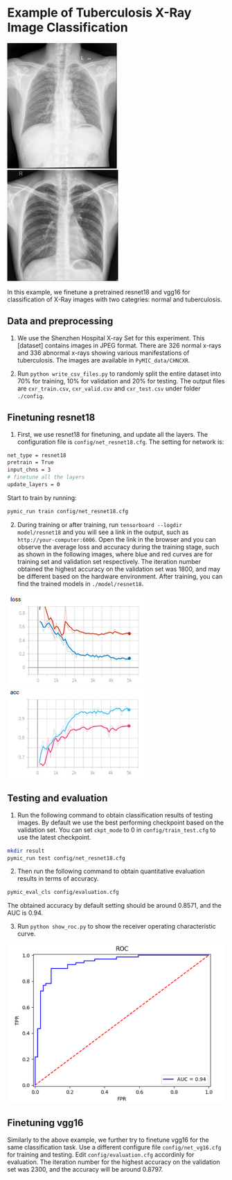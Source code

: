 # Example of Tuberculosis X-Ray Image Classification

![normal_example](./picture/CHNCXR_0053_0.png)
![tuberc_example](./picture/CHNCXR_0327_1.png)

In this example, we finetune a pretrained resnet18 and vgg16 for classification of X-Ray images with two categries: normal and tuberculosis. 

## Data and preprocessing
1. We use the Shenzhen Hospital X-ray Set for this experiment. This [dataset] contains images in JPEG format. There are 326 normal x-rays and 336 abnormal x-rays showing various manifestations of tuberculosis. The images are available in `PyMIC_data/CHNCXR`.

[data_link]:https://lhncbc.nlm.nih.gov/publication/pub9931

2. Run `python write_csv_files.py` to randomly split the entire dataset into 70% for training, 10% for validation and 20% for testing. The output files are `cxr_train.csv`, `cxr_valid.csv` and `cxr_test.csv` under folder `./config`.

## Finetuning resnet18
1. First, we use resnet18 for finetuning, and update all the layers. The configuration file is `config/net_resnet18.cfg`. The setting for network is:

```bash
net_type = resnet18
pretrain = True
input_chns = 3
# finetune all the layers
update_layers = 0
```

Start to train by running:
 
```bash
pymic_run train config/net_resnet18.cfg
```

2. During training or after training, run `tensorboard --logdir model/resnet18` and you will see a link in the output, such as `http://your-computer:6006`. Open the link in the browser and you can observe the average loss and accuracy during the training stage, such as shown in the following images, where blue and red curves are for training set and validation set respectively. The iteration number obtained the highest accuracy on the validation set was 1800, and may be different based on the hardware environment. After training, you can find the trained models in `./model/resnet18`. 

![avg_loss](./picture/loss.png)
![avg_acc](./picture/acc.png)

## Testing and evaluation
1. Run the following command to obtain classification results of testing images. By default we use the best performing checkpoint based on the validation set. You can set `ckpt_mode` to 0 in `config/train_test.cfg` to use the latest checkpoint.

```bash
mkdir result
pymic_run test config/net_resnet18.cfg
```

2. Then run the following command to obtain quantitative evaluation results in terms of accuracy. 

```bash
pymic_eval_cls config/evaluation.cfg
```

The obtained accuracy by default setting should be around 0.8571, and the AUC is 0.94.

3. Run `python show_roc.py` to show the receiver operating characteristic curve. 

![roc](./picture/roc.png)


## Finetuning vgg16
Similarly to the above example, we further try to finetune vgg16 for the same classification task. Use a different configure file `config/net_vg16.cfg` for training and testing. Edit `config/evaluation.cfg` accordinly for evaluation. The iteration number for the highest accuracy on the validation set was 2300, and the accuracy will be around 0.8797. 
